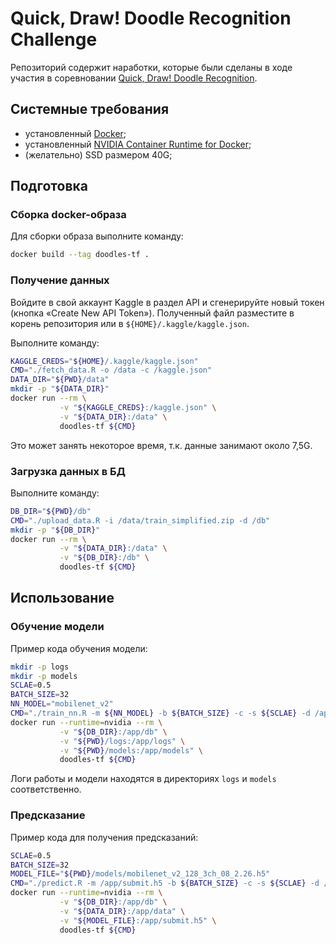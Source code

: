 # Quick, Draw! Doodle Recognition Challenge

Репозиторий содержит наработки, которые были сделаны в ходе участия в соревновании [Quick, Draw! Doodle Recognition](https://www.kaggle.com/c/quickdraw-doodle-recognition).

## Системные требования

- установленный [Docker](https://docs.docker.com/install/);
- установленный [NVIDIA Container Runtime for Docker](https://github.com/NVIDIA/nvidia-docker);
- (желательно) SSD размером 40G;

## Подготовка

### Сборка docker-образа

Для сборки образа выполните команду:

```bash
docker build --tag doodles-tf .
```

### Получение данных

Войдите в свой аккаунт Kaggle в раздел API и сгенерируйте новый токен (кнопка «Create New API Token»). Полученный файл разместите в корень репозитория или в `${HOME}/.kaggle/kaggle.json`.

Выполните команду:

```bash
KAGGLE_CREDS="${HOME}/.kaggle/kaggle.json"
CMD="./fetch_data.R -o /data -c /kaggle.json"
DATA_DIR="${PWD}/data"
mkdir -p "${DATA_DIR}"
docker run --rm \
           -v "${KAGGLE_CREDS}:/kaggle.json" \
           -v "${DATA_DIR}:/data" \
           doodles-tf ${CMD}
```

Это может занять некоторое время, т.к. данные занимают около 7,5G.

### Загрузка данных в БД

Выполните команду:

```bash
DB_DIR="${PWD}/db"
CMD="./upload_data.R -i /data/train_simplified.zip -d /db"
mkdir -p "${DB_DIR}"
docker run --rm \
           -v "${DATA_DIR}:/data" \
           -v "${DB_DIR}:/db" \
           doodles-tf ${CMD}
```

## Использование

### Обучение модели

Пример кода обучения модели:

```bash
mkdir -p logs
mkdir -p models
SCLAE=0.5
BATCH_SIZE=32
NN_MODEL="mobilenet_v2"
CMD="./train_nn.R -m ${NN_MODEL} -b ${BATCH_SIZE} -c -s ${SCLAE} -d /app/db"
docker run --runtime=nvidia --rm \
           -v "${DB_DIR}:/app/db" \
           -v "${PWD}/logs:/app/logs" \
           -v "${PWD}/models:/app/models" \
           doodles-tf ${CMD}
```

Логи работы и модели находятся в директориях `logs` и `models` соответственно.

### Предсказание

Пример кода для получения предсказаний:

```bash
SCLAE=0.5
BATCH_SIZE=32
MODEL_FILE="${PWD}/models/mobilenet_v2_128_3ch_08_2.26.h5"
CMD="./predict.R -m /app/submit.h5 -b ${BATCH_SIZE} -c -s ${SCLAE} -d /app/db -o /app/data"
docker run --runtime=nvidia --rm \
           -v "${DB_DIR}:/app/db" \
           -v "${DATA_DIR}:/app/data" \
           -v "${MODEL_FILE}:/app/submit.h5" \
           doodles-tf ${CMD}
```
